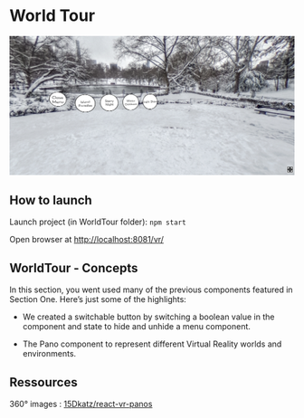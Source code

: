 # World Tour

![capture](../_img/worldtour.png)

## How to launch

Launch project (in WorldTour folder): `npm start`

Open browser at [http://localhost:8081/vr/](http://localhost:8081/vr/)

## WorldTour - Concepts

In this section, you went used many of the previous components featured in Section One. Here’s just some of the highlights:

- We created a switchable button by switching a boolean value in the component and state to hide and unhide a menu component.

- The Pano component to represent different Virtual Reality worlds and environments.

## Ressources

360° images : [15Dkatz/react-vr-panos](https://github.com/15Dkatz/react-vr-panos/tree/master/images)
